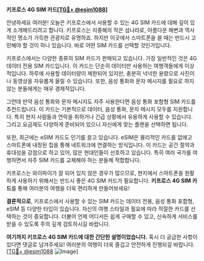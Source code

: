**키프로스 4G SIM 카드[[TG💪+ @esim1088](https://t.me/s/esim1088)]**

안녕하세요 여러분! 오늘은 키프로스에서 사용할 수 있는 4G SIM 카드에 대해 깊이 있게 소개해드리려고 합니다. 키프로스는 지중해의 작은 섬나라로, 아름다운 해변과 역사적인 명소가 가득한 관광지로 유명하죠. 하지만 이곳에서 스마트폰을 쓸 때는 반드시 고민해야 할 것이 하나 있습니다. 바로 어떤 SIM 카드를 선택할 것인가입니다.

키프로스에서는 다양한 종류의 SIM 카드가 판매되고 있습니다. 가장 일반적인 것은 4G 데이터 전용 SIM 카드입니다. 이 카드는 단순히 데이터만 사용하는 여행객들에게 이상적입니다. 하루에 사용할 데이터량이 제한되어 있지만, 충분히 넉넉한 용량으로 사진이나 동영상을 자유롭게 올릴 수 있습니다. 또한, 음성 통화와 문자 메시지를 필요로 하지 않는 분들에게는 매우 경제적입니다.

그런데 만약 음성 통화와 문자 메시지도 자주 사용한다면 음성 통화 포함형 SIM 카드를 추천드립니다. 이 카드는 기본적으로 데이터, 음성 통화, 문자 메시지 모두를 지원합니다. 특히 현지 사람들과 연락을 취하거나 긴급 상황에서 유용하게 사용할 수 있습니다. 그리고 요금제도 다양하게 준비되어 있으니 자신에게 맞는 플랜을 선택하면 됩니다.

또한, 최근에는 eSIM 카드도 인기를 끌고 있습니다. eSIM은 물리적인 카드를 없애고 스마트폰에 내장된 칩을 통해 네트워크에 연결하는 방식입니다. 이 카드는 공간 절약과 휴대성을 강점으로 하고 있어, 많은 현대인들이 선호하고 있습니다. 특히 여러 국가를 여행하면서 자주 SIM 카드를 교체해야 하는 분들께 적합합니다.

키프로스는 와이파이가 잘 되어 있지 않은 경우가 많으므로, 현지에서 스마트폰을 원활하게 사용하기 위해서는 반드시 좋은 4G SIM 카드가 필요합니다. **키프로스 4G SIM 카드**를 통해 여러분의 여행을 더욱 편리하게 만들어보세요!

**결론적으로**, 키프로스에서 사용할 수 있는 SIM 카드는 데이터 전용, 음성 통화 포함형, eSIM 등 다양한 타입이 있습니다. 자신의 여행 스타일과 필요에 따라 적절한 카드를 선택하는 것이 중요합니다. 더불어 언제 어디서든 쉽게 구매할 수 있고, 신속하게 서비스를 받을 수 있도록 주의 깊게 검토하시길 바랍니다.

**여기까지 키프로스 4G SIM 카드에 대한 간단한 설명이었습니다.** 혹시 더 궁금한 사항이 있다면 댓글로 남겨주세요! 여러분의 여행이 더욱 즐겁고 안전하게 진행되길 바랍니다. [[TG💪+ @esim1088](https://t.me/s/esim1088) ![Image](https://i.postimg.cc/Y0z9fWf4/image.png)]